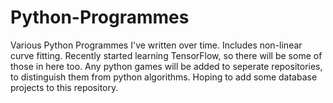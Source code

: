 # Python-Programmes
Various Python Programmes I've written over time. Includes non-linear curve fitting.
Recently started learning TensorFlow, so there will be some of those in here too.
Any python games will be added to seperate repositories, to distinguish them from python algorithms.
Hoping to add some database projects to this repository.
